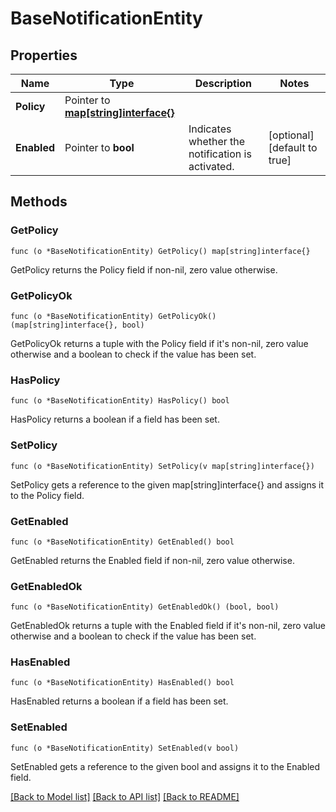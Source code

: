 # BaseNotificationEntity

## Properties

Name | Type | Description | Notes
------------ | ------------- | ------------- | -------------
**Policy** | Pointer to [**map[string]interface{}**](.md) |  | 
**Enabled** | Pointer to **bool** | Indicates whether the notification is activated. | [optional] [default to true]

## Methods

### GetPolicy

`func (o *BaseNotificationEntity) GetPolicy() map[string]interface{}`

GetPolicy returns the Policy field if non-nil, zero value otherwise.

### GetPolicyOk

`func (o *BaseNotificationEntity) GetPolicyOk() (map[string]interface{}, bool)`

GetPolicyOk returns a tuple with the Policy field if it's non-nil, zero value otherwise
and a boolean to check if the value has been set.

### HasPolicy

`func (o *BaseNotificationEntity) HasPolicy() bool`

HasPolicy returns a boolean if a field has been set.

### SetPolicy

`func (o *BaseNotificationEntity) SetPolicy(v map[string]interface{})`

SetPolicy gets a reference to the given map[string]interface{} and assigns it to the Policy field.

### GetEnabled

`func (o *BaseNotificationEntity) GetEnabled() bool`

GetEnabled returns the Enabled field if non-nil, zero value otherwise.

### GetEnabledOk

`func (o *BaseNotificationEntity) GetEnabledOk() (bool, bool)`

GetEnabledOk returns a tuple with the Enabled field if it's non-nil, zero value otherwise
and a boolean to check if the value has been set.

### HasEnabled

`func (o *BaseNotificationEntity) HasEnabled() bool`

HasEnabled returns a boolean if a field has been set.

### SetEnabled

`func (o *BaseNotificationEntity) SetEnabled(v bool)`

SetEnabled gets a reference to the given bool and assigns it to the Enabled field.


[[Back to Model list]](../README.md#documentation-for-models) [[Back to API list]](../README.md#documentation-for-api-endpoints) [[Back to README]](../README.md)


